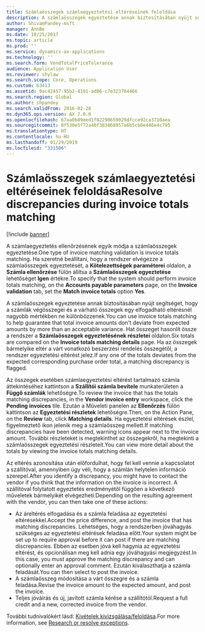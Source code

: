 ```yaml
---
title: Számlaösszegek számlaegyeztetési eltéréseinek feloldása
description: A számlaösszegek egyeztetése annak biztosításában nyújt segítséget, hogy a számlák végösszegei és a várható összegek egy elfogadható eltérésnél nagyobb mértékben ne különbözzenek.
author: ShivamPandey-msft
manager: AnnBe
ms.date: 10/25/2017
ms.topic: article
ms.prod: ''
ms.service: dynamics-ax-applications
ms.technology: ''
ms.search.form: VendTotalPriceTolerance
audience: Application User
ms.reviewer: shylaw
ms.search.scope: Core, Operations
ms.custom: 63413
ms.assetid: 9ac42457-95b2-4191-ad06-c7e323704466
ms.search.region: Global
ms.author: shpandey
ms.search.validFrom: 2016-02-28
ms.dyn365.ops.version: AX 7.0.0
ms.openlocfilehash: 67aa0b89eed1f82290659029dfcce92ca3710aea
ms.sourcegitcommit: 0f530e5f72a40f383868957a6b5cb0e446e4c795
ms.translationtype: HT
ms.contentlocale: hu-HU
ms.lasthandoff: 01/29/2019
ms.locfileid: "331506"
---
```

# <a name="resolve-discrepancies-during-invoice-totals-matching"></a><span data-ttu-id="cd5b4-103">Számlaösszegek számlaegyeztetési eltéréseinek feloldása</span><span class="sxs-lookup"><span data-stu-id="cd5b4-103">Resolve discrepancies during invoice totals matching</span></span>

[!include [banner](../includes/banner.md)]

<span data-ttu-id="cd5b4-104">A számlaegyeztetés ellenőrzésének egyik módja a számlaösszegek egyeztetése.</span><span class="sxs-lookup"><span data-stu-id="cd5b4-104">One type of invoice matching validation is invoice totals matching.</span></span> <span data-ttu-id="cd5b4-105">Ha szeretné beállítani, hogy a rendszer elvégezze a számlaösszegek egyeztetését, a **Kötelezettségek paraméterei** oldalon, a **Számla ellenőrzése** fülön állítsa a **Számlaösszegek egyeztetése** lehetőséget **Igen** értékre.</span><span class="sxs-lookup"><span data-stu-id="cd5b4-105">To specify that the system should perform invoice totals matching, on the **Accounts payable parameters** page, on the **Invoice validation** tab, set the **Match invoice totals** option **Yes**.</span></span> 

<span data-ttu-id="cd5b4-106">A számlaösszegek egyeztetése annak biztosításában nyújt segítséget, hogy a számlák végösszegei és a várható összegek egy elfogadható eltérésnél nagyobb mértékben ne különbözzenek.</span><span class="sxs-lookup"><span data-stu-id="cd5b4-106">You can use invoice totals matching to help guarantee that total invoice amounts don't deviate from expected amounts by more than an acceptable variance.</span></span> <span data-ttu-id="cd5b4-107">Hat összeget hasonlít össze a rendszer a **Számlaösszegek egyeztetésének részletei** oldalon.</span><span class="sxs-lookup"><span data-stu-id="cd5b4-107">Six totals are compared on the **Invoice totals matching details** page.</span></span> <span data-ttu-id="cd5b4-108">Ha az összegek bármelyike eltér a várt vonatkozó beszerzési rendelés összegétől, a rendszer egyeztetési eltérést jelez.</span><span class="sxs-lookup"><span data-stu-id="cd5b4-108">If any one of the totals deviates from the expected corresponding purchase order total, a matching discrepancy is flagged.</span></span> 

<span data-ttu-id="cd5b4-109">Az összegek esetében számlaegyeztetési eltérést tartalmazó számla áttekintéséhez kattintson a **Szállítói számla bevitele** munkaterületen a **Függő számlák** lehetőségre.</span><span class="sxs-lookup"><span data-stu-id="cd5b4-109">To review the invoice that has the totals matching discrepancies, in the **Vendor invoice entry** workspace, click the **Pending invoices** tile.</span></span> <span data-ttu-id="cd5b4-110">Ezután a Műveleti panelen az **Ellenőrzés** fülön kattintson az **Egyeztetési részletek** lehetőségre.</span><span class="sxs-lookup"><span data-stu-id="cd5b4-110">Then, on the Action Pane, on the **Review** tab, click **Matching details**.</span></span> <span data-ttu-id="cd5b4-111">Ha egyeztetési eltérések észlel, figyelmeztető ikon jelenik meg a számlaösszeg mellett.</span><span class="sxs-lookup"><span data-stu-id="cd5b4-111">If matching discrepancies have been detected, warning icons appear next to the invoice amount.</span></span> <span data-ttu-id="cd5b4-112">További részleteket is megtekinthet az összegekről, ha megtekinti a számlaösszegek egyeztetési részleteit.</span><span class="sxs-lookup"><span data-stu-id="cd5b4-112">You can view more detail about the totals by viewing the invoice totals matching details.</span></span> 

<span data-ttu-id="cd5b4-113">Az eltérés azonosítása után előfordulhat, hogy fel kell vennie a kapcsolatot a szállítóval, amennyiben úgy véli, hogy a számlán helytelen információ szerepel.</span><span class="sxs-lookup"><span data-stu-id="cd5b4-113">After you identify a discrepancy, you might have to contact the vendor if you think that the information on the invoice is incorrect.</span></span> <span data-ttu-id="cd5b4-114">A szállítóval folytatott egyeztetés eredményétől függően a következő műveletek bármelyikét elvégezheti:</span><span class="sxs-lookup"><span data-stu-id="cd5b4-114">Depending on the resulting agreement with the vendor, you can then take one of these actions:</span></span>

-   <span data-ttu-id="cd5b4-115">Az áreltérés elfogadása és a számla feladása az egyeztetési eltérésekkel.</span><span class="sxs-lookup"><span data-stu-id="cd5b4-115">Accept the price difference, and post the invoice that has matching discrepancies.</span></span> <span data-ttu-id="cd5b4-116">Lehetséges, hogy a rendszerben jóváhagyás szükséges az egyeztetési eltérések feladása előtt.</span><span class="sxs-lookup"><span data-stu-id="cd5b4-116">Your system might be set up to require approval before it can post if there are matching discrepancies.</span></span> <span data-ttu-id="cd5b4-117">Ebben az esetben jóvá kell hagynia az egyeztetési eltérést, és opcionálisan meg kell adnia egy jóváhagyási megjegyzést.</span><span class="sxs-lookup"><span data-stu-id="cd5b4-117">In this case, you must approve the matching discrepancy and can optionally enter an approval comment.</span></span> <span data-ttu-id="cd5b4-118">Ezután kiválaszthatja a számla feladását.</span><span class="sxs-lookup"><span data-stu-id="cd5b4-118">You can then select to post the invoice.</span></span>
-   <span data-ttu-id="cd5b4-119">A számlaösszeg módosítása a várt összegre és a számla feladása.</span><span class="sxs-lookup"><span data-stu-id="cd5b4-119">Revise the invoice amount to the expected amount, and post the invoice.</span></span>
-   <span data-ttu-id="cd5b4-120">Teljes jóváírás és új, javított számla kérése a szállítótól.</span><span class="sxs-lookup"><span data-stu-id="cd5b4-120">Request a full credit and a new, corrected invoice from the vendor.</span></span>

<span data-ttu-id="cd5b4-121">További tudnivalókért lásd: [Kivételek kivizsgálása/feloldása](tasks/research-resolve-exceptions.md).</span><span class="sxs-lookup"><span data-stu-id="cd5b4-121">For more information, see [Research or resolve exceptions](tasks/research-resolve-exceptions.md).</span></span>


